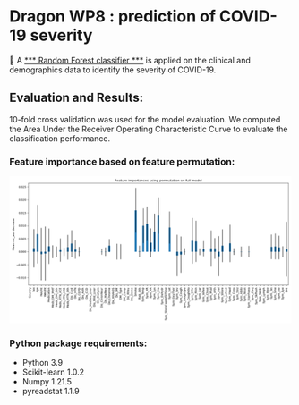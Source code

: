 # Dragon WP8 : prediction of COVID-19 severity


:wave: A <a href="https://scikit-learn.org/stable/modules/generated/sklearn.ensemble.RandomForestClassifier.html">  *** Random Forest classifier ***</a> is applied on the clinical and demographics data to identify the severity of COVID-19. 


## Evaluation and Results:
10-fold cross validation was used for the model evaluation. We computed the Area Under the Receiver Operating Characteristic Curve to evaluate the classification performance.


### Feature importance based on feature permutation:

![](https://github.com/Nastaranrad/Dragon/blob/main/pics/FeatureImportance.png)

### Python package requirements:

* Python 3.9
* Scikit-learn 1.0.2
* Numpy 1.21.5
* pyreadstat 1.1.9
